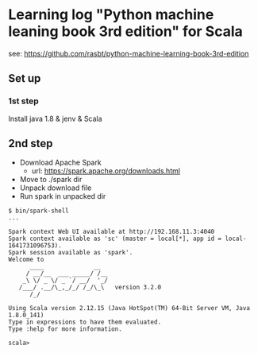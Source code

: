 # Learning log "Python machine leaning book 3rd edition" for Scala

see: https://github.com/rasbt/python-machine-learning-book-3rd-edition

## Set up

### 1st step
Install java 1.8 & jenv & Scala

## 2nd step
- Download Apache Spark
  - url: https://spark.apache.org/downloads.html
- Move to ./spark dir
- Unpack download file
- Run spark in unpacked dir
```console
$ bin/spark-shell
...

Spark context Web UI available at http://192.168.11.3:4040
Spark context available as 'sc' (master = local[*], app id = local-1641731096753).
Spark session available as 'spark'.
Welcome to
      ____              __
     / __/__  ___ _____/ /__
    _\ \/ _ \/ _ `/ __/  '_/
   /___/ .__/\_,_/_/ /_/\_\   version 3.2.0
      /_/

Using Scala version 2.12.15 (Java HotSpot(TM) 64-Bit Server VM, Java 1.8.0_141)
Type in expressions to have them evaluated.
Type :help for more information.

scala>
```
